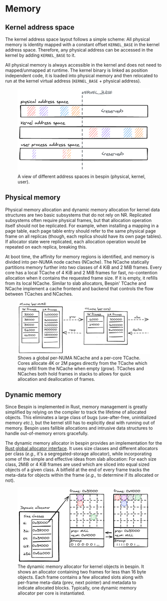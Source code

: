 # Memory

## Kernel address space

The kernel address space layout follows a simple scheme: All physical memory is
identity mapped with a constant offset `KERNEL_BASE` in the kernel address
space. Therefore, any physical address can be accessed in the kernel by adding
`KERNEL_BASE` to it.

All physical memory is always accessible in the kernel and does not need to
mapped/unmapped at runtime. The kernel binary is linked as position independent
code, it is loaded into physical memory and then relocated to run at the kernel
virtual address (`KERNEL_BASE` + physical address).

<figure>
  <img src="../diagrams/AddressSpaceLayout.png" alt="Overview of address space layout in the OS"/>
  <figcaption>
    A view of different address spaces in bespin (physical, kernel, user).
  </figcaption>
</figure>

## Physical memory

Physical memory allocation and dynamic memory allocation for kernel data
structures are two basic subsystems that do not rely on NR. Replicated
subsystems often require physical frames, but that allocation operation itself
should not be replicated. For example, when installing a mapping in a page
table, each page table entry should refer to the same physical page frame on all
replicas (though, each replica should have its own page tables). If allocator
state were replicated, each allocation operation would be repeated on each
replica, breaking this.

At boot time, the affinity for memory regions is  identified, and memory is
divided into per-NUMA node caches (NCache). The NCache statically partitions
memory further into two classes of 4 KiB and 2 MiB frames. Every core has a
local TCache of 4 KiB and 2 MiB frames for fast, no-contention allocation when
it contains the requested frame size. If it is empty, it refills from its local
NCache. Similar to slab allocators, Bespin' TCache and NCache implement a cache
frontend and backend that controls the flow between TCaches and NCaches.

<figure>
  <img src="../diagrams/NCache-TCache.png" alt="NCache and TCache physical frame allocators"/>
  <figcaption>
    Shows a global per-NUMA NCache and a per-core TCache. Cores allocate 4K or 2M
    pages directly from the TCache which may refill from the NCache when empty (grow).
    TCaches and NCaches both hold frames in stacks to allows for quick allocation
    and deallocation of frames.
  </figcaption>
</figure>

## Dynamic memory

Since Bespin is implemented in Rust, memory management is greatly simplified by
relying on the compiler to track the lifetime of allocated objects. This
eliminates a large class of bugs (use-after-free, uninitialized memory *etc.*),
but the kernel still has to explicitly deal with running out of memory. Bespin
uses fallible allocations and intrusive data structures to handle out-of-memory
errors gracefully.

The dynamic memory allocator in bespin provides an implementation for the [Rust
global allocator
interface](https://doc.rust-lang.org/std/alloc/trait.GlobalAlloc.html). It uses
size classes and different allocators per class (*e.g.,* it's a
segregated-storage allocator), while incorporating some of the simple and
effective ideas from slab allocation: For each size class, 2MiB or 4 KiB frames
are used which are sliced into equal sized objects of a given class. A bitfield
at the end of every frame tracks the meta-data for objects within the frame
(*e.g.,* to determine if its allocated or not).

<figure>
  <img src="../diagrams/Slabmalloc.png" alt="Schematic overview of the dynamic memory allocator"/>
  <figcaption>
    The dynamic memory allocator for kernel objects in bespin. It shows an allocator
    containing two frames for less than 16 byte objects. Each frame contains
    a few allocated slots along with per-frame meta-data (prev, next pointer) and
    metadata to indicate allocated blocks. Typically, one dynamic memory allocator
    per core is instantiated.
  </figcaption>
</figure>